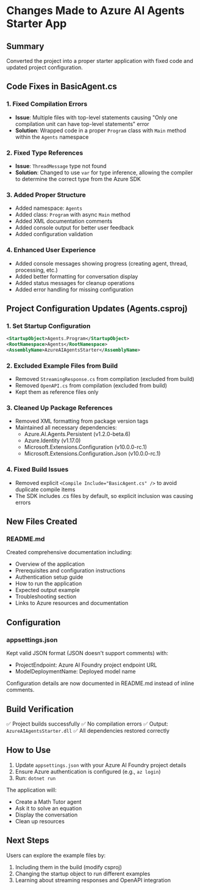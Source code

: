 # Changes Made to Azure AI Agents Starter App

## Summary
Converted the project into a proper starter application with fixed code and updated project configuration.

## Code Fixes in BasicAgent.cs

### 1. Fixed Compilation Errors
- **Issue**: Multiple files with top-level statements causing "Only one compilation unit can have top-level statements" error
- **Solution**: Wrapped code in a proper `Program` class with `Main` method within the `Agents` namespace

### 2. Fixed Type References
- **Issue**: `ThreadMessage` type not found
- **Solution**: Changed to use `var` for type inference, allowing the compiler to determine the correct type from the Azure SDK

### 3. Added Proper Structure
- Added namespace: `Agents`
- Added class: `Program` with async `Main` method
- Added XML documentation comments
- Added console output for better user feedback
- Added configuration validation

### 4. Enhanced User Experience
- Added console messages showing progress (creating agent, thread, processing, etc.)
- Added better formatting for conversation display
- Added status messages for cleanup operations
- Added error handling for missing configuration

## Project Configuration Updates (Agents.csproj)

### 1. Set Startup Configuration
```xml
<StartupObject>Agents.Program</StartupObject>
<RootNamespace>Agents</RootNamespace>
<AssemblyName>AzureAIAgentsStarter</AssemblyName>
```

### 2. Excluded Example Files from Build
- Removed `StreamingResponse.cs` from compilation (excluded from build)
- Removed `OpenAPI.cs` from compilation (excluded from build)
- Kept them as reference files only

### 3. Cleaned Up Package References
- Removed XML formatting from package version tags
- Maintained all necessary dependencies:
  - Azure.AI.Agents.Persistent (v1.2.0-beta.6)
  - Azure.Identity (v1.17.0)
  - Microsoft.Extensions.Configuration (v10.0.0-rc.1)
  - Microsoft.Extensions.Configuration.Json (v10.0.0-rc.1)

### 4. Fixed Build Issues
- Removed explicit `<Compile Include="BasicAgent.cs" />` to avoid duplicate compile items
- The SDK includes .cs files by default, so explicit inclusion was causing errors

## New Files Created

### README.md
Created comprehensive documentation including:
- Overview of the application
- Prerequisites and configuration instructions
- Authentication setup guide
- How to run the application
- Expected output example
- Troubleshooting section
- Links to Azure resources and documentation

## Configuration

### appsettings.json
Kept valid JSON format (JSON doesn't support comments) with:
- ProjectEndpoint: Azure AI Foundry project endpoint URL
- ModelDeploymentName: Deployed model name

Configuration details are now documented in README.md instead of inline comments.

## Build Verification

✅ Project builds successfully
✅ No compilation errors
✅ Output: `AzureAIAgentsStarter.dll`
✅ All dependencies restored correctly

## How to Use

1. Update `appsettings.json` with your Azure AI Foundry project details
2. Ensure Azure authentication is configured (e.g., `az login`)
3. Run: `dotnet run`

The application will:
- Create a Math Tutor agent
- Ask it to solve an equation
- Display the conversation
- Clean up resources

## Next Steps

Users can explore the example files by:
1. Including them in the build (modify csproj)
2. Changing the startup object to run different examples
3. Learning about streaming responses and OpenAPI integration
